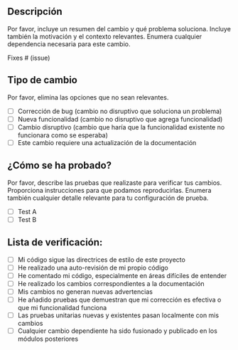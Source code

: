 ## Descripción

Por favor, incluye un resumen del cambio y qué problema soluciona. Incluye también la motivación y el contexto relevantes. Enumera cualquier dependencia necesaria para este cambio.

Fixes # (issue)

## Tipo de cambio

Por favor, elimina las opciones que no sean relevantes.

- [ ] Corrección de bug (cambio no disruptivo que soluciona un problema)
- [ ] Nueva funcionalidad (cambio no disruptivo que agrega funcionalidad)
- [ ] Cambio disruptivo (cambio que haría que la funcionalidad existente no funcionara como se esperaba)
- [ ] Este cambio requiere una actualización de la documentación

## ¿Cómo se ha probado?

Por favor, describe las pruebas que realizaste para verificar tus cambios. Proporciona instrucciones para que podamos reproducirlas. Enumera también cualquier detalle relevante para tu configuración de prueba.

- [ ] Test A
- [ ] Test B

## Lista de verificación:

- [ ] Mi código sigue las directrices de estilo de este proyecto
- [ ] He realizado una auto-revisión de mi propio código
- [ ] He comentado mi código, especialmente en áreas difíciles de entender
- [ ] He realizado los cambios correspondientes a la documentación
- [ ] Mis cambios no generan nuevas advertencias
- [ ] He añadido pruebas que demuestran que mi corrección es efectiva o que mi funcionalidad funciona
- [ ] Las pruebas unitarias nuevas y existentes pasan localmente con mis cambios
- [ ] Cualquier cambio dependiente ha sido fusionado y publicado en los módulos posteriores